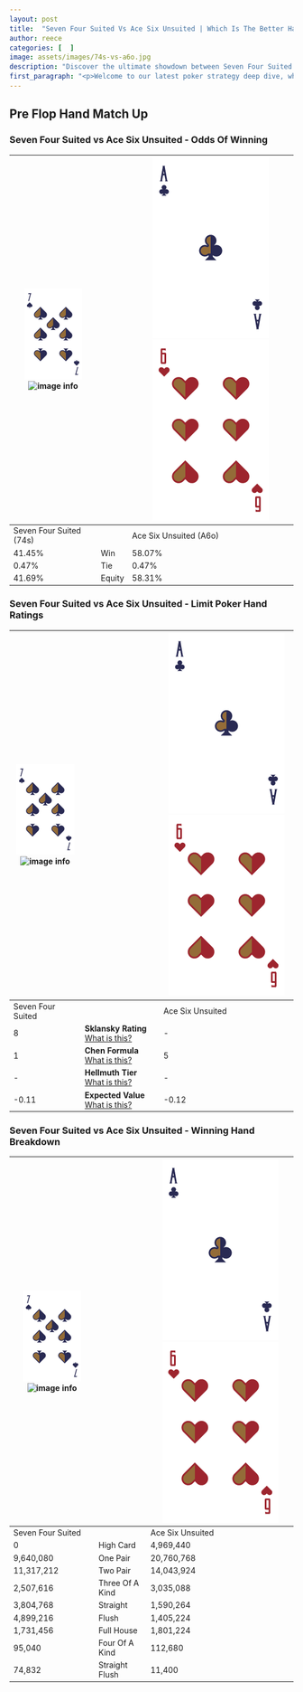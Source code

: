 ```yaml
---
layout: post
title:  "Seven Four Suited Vs Ace Six Unsuited | Which Is The Better Hand In Poker? A Complete Guide"
author: reece
categories: [  ]
image: assets/images/74s-vs-a6o.jpg
description: "Discover the ultimate showdown between Seven Four Suited and Ace Six Unsuited in poker! Uncover the odds, strategies, and scenarios where one hand triumphs over the other. Get ready to up your poker game with this thrilling analysis."
first_paragraph: "<p>Welcome to our latest poker strategy deep dive, where we're pitting two distinct hands against each other in a high-stakes showdown: Seven Four Suited vs Ace Six Unsuited.</p><p>In the dynamic world of poker, every decision counts, and knowing which hand holds the upper hand is key to your success at the table.</p><p>In this article, we'll dissect these two hands, explore the scenarios where one dominates the other, and equip you with the knowledge to make strategic choices that can tip the odds in your favor.</p><p>Get ready to unravel the intriguing dynamics of these poker hands and elevate your game to new heights.</p>"
---
```




[comment]: # (sp0)

## Pre Flop Hand Match Up

<div class="table hand-ratings" markdown="1"> 



### Seven Four Suited vs Ace Six Unsuited - Odds Of Winning


    
| ![image info](assets/images/hand1/7.png) ![image info](assets/images/hand1/4s.png) |  | ![image info](assets/images/hand2/A.png) ![image info](assets/images/hand2/6o.png) |
| -------- | -------- | -------- |
| Seven Four Suited (74s) |  | Ace Six Unsuited (A6o) |
| 41.45% | Win | 58.07% |
| 0.47% | Tie | 0.47% |
| 41.69% | Equity | 58.31% |




[comment]: # (sp1)



### Seven Four Suited vs Ace Six Unsuited - Limit Poker Hand Ratings


    
| ![image info](assets/images/hand1/7.png) ![image info](assets/images/hand1/4s.png) |  | ![image info](assets/images/hand2/A.png) ![image info](assets/images/hand2/6o.png) |
| -------- | -------- | -------- |
| Seven Four Suited |  | Ace Six Unsuited |
| 8 | **Sklansky Rating** [What is this?](/sklansky-rating-explained) | - |
| 1 | **Chen Formula** [What is this?](/chen-formula-explained) | 5 |
| - | **Hellmuth Tier** [What is this?](/Hellmuth-tier-explained) | - |
| -0.11 | **Expected Value** [What is this?](/expected-value-explained) | -0.12 |




[comment]: # (sp2)



### Seven Four Suited vs Ace Six Unsuited - Winning Hand Breakdown


    
| ![image info](assets/images/hand1/7.png) ![image info](assets/images/hand1/4s.png) |  | ![image info](assets/images/hand2/A.png) ![image info](assets/images/hand2/6o.png) |
| -------- | -------- | -------- |
| Seven Four Suited |  | Ace Six Unsuited |
| 0 | High Card | 4,969,440 |
| 9,640,080 | One Pair | 20,760,768 |
| 11,317,212 | Two Pair | 14,043,924 |
| 2,507,616 | Three Of A Kind | 3,035,088 |
| 3,804,768 | Straight | 1,590,264 |
| 4,899,216 | Flush | 1,405,224 |
| 1,731,456 | Full House | 1,801,224 |
| 95,040 | Four Of A Kind | 112,680 |
| 74,832 | Straight Flush | 11,400 |




[comment]: # (sp3)



</div>

[comment]: # (sp4)



[comment]: # (sp5)

